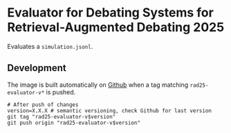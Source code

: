 # Evaluator for Debating Systems for Retrieval-Augmented Debating 2025

Evaluates a `simulation.jsonl`.


## Development
The image is built automatically on [Github](https://github.com/touche-webis-de/touche-code/pkgs/container/touche25-retrieval-augmented-debating-evaluator) when a tag matching `rad25-evaluator-v*` is pushed.
```
# After push of changes
version=X.X.X # semantic versioning, check Github for last version
git tag "rad25-evaluator-v$version"
git push origin "rad25-evaluator-v$version"
```

